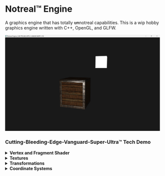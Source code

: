 # Notreal™ Engine
A graphics engine that has totally ~~un~~notreal capabilities. This is a wip hobby graphics engine written with C++, OpenGL, and GLFW.

<img src="https://github.com/SoupyzInc/NotrealEngine/blob/main/docs/58abe127/phong_demo.png" alt="A wooden crate with a shiny metal frame.">

### Cutting-Bleeding-Edge-Vanguard-Super-Ultra™ Tech Demo
<details>
<summary><b>Vertex and Fragment Shader</b></summary>
<blockquote>
  <p align="center">
    <img width="48%" src="https://github.com/SoupyzInc/NotrealEngine/blob/main/docs/0602974/rainbow_prism.png" alt="A rainbow prism.">
    <img width="48%" src="https://github.com/SoupyzInc/NotrealEngine/blob/main/docs/0602974/rainbow_prism_wireframe.png" alt="A rainbow prism in wireframe mode.">
  </p>
</blockquote>
</details>

<details>
<summary><b>Textures</b></summary>
<blockquote>
  <p align="center">
    <img width="48%" src="https://github.com/SoupyzInc/NotrealEngine/blob/main/docs/0e962d3/multitexture_demo.gif" alt="A rainbow box fading into a rainbow awesome face.">
  </p>
</blockquote>
</details>

<details>
<summary><b>Transformations</b></summary>
<blockquote>
  <p align="center">
    <img width="48%" src="https://github.com/SoupyzInc/NotrealEngine/blob/main/docs/7c6056e/transformations_demo.gif" alt="A spinning box and a box changing in size. Both fading between a crate and awesome face.">
  </p>
</blockquote>
</details>

<details>
<summary><b>Coordinate Systems</b></summary>
<blockquote>
  <p align="center">
    <img width="48%" src="https://github.com/SoupyzInc/NotrealEngine/blob/main/docs/97ad76/coordinates_demo.gif" alt="Many spinning boxes in 3D space with altering textures.">
  </p>
</blockquote>
</details>
